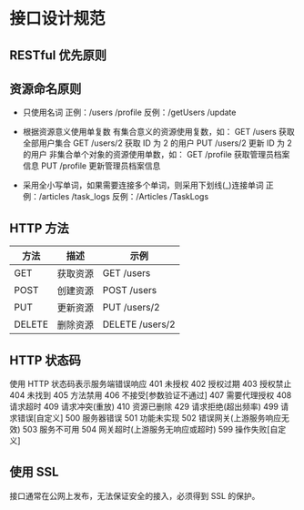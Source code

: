 # 接口设计规范

## RESTful 优先原则

## 资源命名原则

- 只使用名词
  正例：/users /profile
  反例：/getUsers /update

- 根据资源意义使用单复数
  有集合意义的资源使用复数，如：
  GET /users
  获取全部用户集合
  GET /users/2
  获取 ID 为 2 的用户
  PUT /users/2
  更新 ID 为 2 的用户
  非集合单个对象的资源使用单数，如：
  GET /profile
  获取管理员档案信息
  PUT /profile
  更新管理员档案信息

- 采用全小写单词，如果需要连接多个单词，则采用下划线(\_)连接单词
  正例：/articles /task_logs
  反例：/Articles /TaskLogs

## HTTP 方法

| 方法   | 描述     | 示例            |
| ------ | -------- | --------------- |
| GET    | 获取资源 | GET /users      |
| POST   | 创建资源 | POST /users     |
| PUT    | 更新资源 | PUT /users/2    |
| DELETE | 删除资源 | DELETE /users/2 |

## HTTP 状态码

使用 HTTP 状态码表示服务端错误响应
401 未授权
402 授权过期
403 授权禁止
404 未找到
405 方法禁用
406 不接受[参数验证不通过]
407 需要代理授权
408 请求超时
409 请求冲突(重放)
410 资源已删除
429 请求拒绝(超出频率)
499 请求错误[自定义]
500 服务器错误
501 功能未实现
502 错误网关(上游服务响应无效)
503 服务不可用
504 网关超时(上游服务无响应或超时)
599 操作失败[自定义]

## 使用 SSL

接口通常在公网上发布，无法保证安全的接入，必须得到 SSL 的保护。
